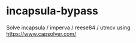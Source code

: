 # incapsula-bypass
Solve incapsula / imperva / reese84 / utmcv using https://www.capsolver.com/
                